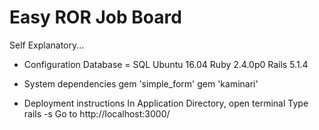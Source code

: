 # Easy ROR Job Board

Self Explanatory...

* Configuration
  Database = SQL
  Ubuntu 16.04
  Ruby 2.4.0p0
  Rails 5.1.4

* System dependencies
  gem 'simple_form'
  gem 'kaminari'
  
* Deployment instructions
  In Application Directory, open terminal
  Type rails -s
  Go to http://localhost:3000/
